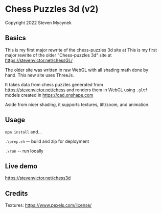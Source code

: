 # Chess Puzzles 3d (v2)
Copyright 2022 Steven Mycynek

## Basics
This is my first major rewrite of the chess-puzzles 3d site at
This is my first major rewrite of the older "Chess-puzzles 3d" site at
https://stevenvictor.net/chessGL/

The older site was written in raw WebGL with all shading math done by hand.
This new site uses ThreeJs.

It takes data from chess puzzles generated from
https://stevenvictor.net/chess and renders them in WebGL
using `.gltf` models created in https://cad.onshape.com

Aside from nicer shading, it supports textures, tilt/zoom, and animation.

## Usage
`npm install` and...

`.\prep.sh` -- build and zip for deployment

`.\run` -- run locally

## Live demo
https://stevenvictor.net/chess3d


## Credits
Textures: https://www.pexels.com/license/
